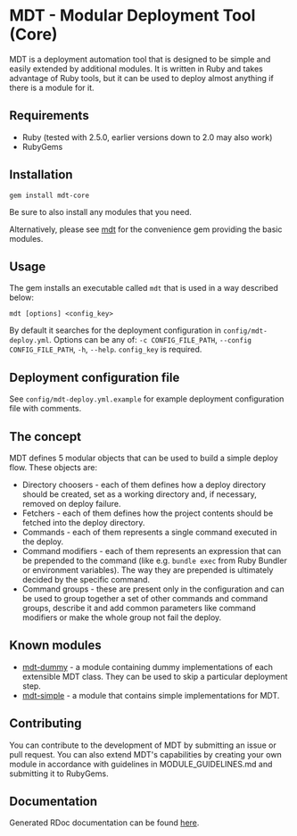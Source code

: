 # MDT - Modular Deployment Tool (Core)

MDT is a deployment automation tool that is designed to be simple and easily extended by additional modules. It is written in Ruby and takes advantage of Ruby tools, but it can be used to deploy almost anything if there is a module for it.

## Requirements

* Ruby (tested with 2.5.0, earlier versions down to 2.0 may also work)
* RubyGems

## Installation

`gem install mdt-core`

Be sure to also install any modules that you need.

Alternatively, please see [mdt](https://github.com/Phitherek/mdt "mdt") for the convenience gem providing the basic modules.

## Usage

The gem installs an executable called `mdt` that is used in a way described below:

`mdt [options] <config_key>`

By default it searches for the deployment configuration in `config/mdt-deploy.yml`. Options can be any of: `-c CONFIG_FILE_PATH`, `--config CONFIG_FILE_PATH`, `-h`, `--help`. `config_key` is required.

## Deployment configuration file

See `config/mdt-deploy.yml.example` for example deployment configuration file with comments.

## The concept

MDT defines 5 modular objects that can be used to build a simple deploy flow. These objects are:

* Directory choosers - each of them defines how a deploy directory should be created, set as a working directory and, if necessary, removed on deploy failure.
* Fetchers - each of them defines how the project contents should be fetched into the deploy directory.
* Commands - each of them represents a single command executed in the deploy.
* Command modifiers - each of them represents an expression that can be prepended to the command (like e.g. `bundle exec` from Ruby Bundler or environment variables). The way they are prepended is ultimately decided by the specific command.
* Command groups - these are present only in the configuration and can be used to group together a set of other commands and command groups, describe it and add common parameters like command modifiers or make the whole group not fail the deploy.

## Known modules

* [mdt-dummy](https://github.com/Phitherek/mdt-dummy "mdt-dummy") - a module containing dummy implementations of each extensible MDT class. They can be used to skip a particular deployment step.
* [mdt-simple](https://github.com/Phitherek/mdt-simple "mdt-simple") - a module that contains simple implementations for MDT.

## Contributing

You can contribute to the development of MDT by submitting an issue or pull request. You can also extend MDT's capabilities by creating your own module in accordance with guidelines in MODULE_GUIDELINES.md and submitting it to RubyGems.

## Documentation

Generated RDoc documentation can be found [here](http://www.rubydoc.info/github/Phitherek/mdt-core "here").